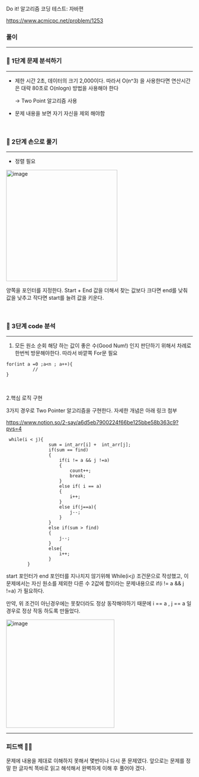 Do it! 알고리즘 코딩 테스트: 자바편 

https://www.acmicpc.net/problem/1253


### 풀이
---
### 📄 1단계 문제 분석하기
---
- 제한 시간 2초, 데이터의 크기 2,000이다. 따라서 O(n^3) 을 사용한다면 연산시간은 대략 80초로 O(nlogn) 방법을 사용해야 한다 

    -> Two Point 알고리즘 사용


- 문제 내용을 보면 자기 자신을 제외 해야함 


<br>

### 🤘 2단계 손으로 풀기
---
- 정렬 필요

<img width="300" alt="image" src="https://github.com/2-say/algorithm-study/assets/91319157/0fb0dbc3-f34a-435b-be93-95c7fe5a3e1e">


양쪽을 포인터를 지정한다. Start + End 값을 더해서 찾는 값보다 크다면 end를 낮춰 값을 낮추고 작다면 start를 늘려 값을 키운다. 


<br>

### 👀 3단계 code 분석 
---
1. 모든 원소 순회 
해당 하는 값이 좋은 수(Good Num!) 인지 판단하기 위해서 차례로 한번씩 방문해야한다. 따라서 바깥쪽 For문 필요

```
for(int a =0 ;a<n ; a++){
          //
}
```

<br>

2.핵심 로직 구현

3가지 경우로 Two Pointer 알고리즘을 구현한다. 자세한 개념은 아래 링크 첨부

https://www.notion.so/2-say/a6d5eb7900224f66be125bbe58b363c9?pvs=4

```
 while(i < j){
                sum = int_arr[i] +  int_arr[j];
                if(sum == find)
                {
                    if(i != a && j !=a)
                    {
                        count++;
                        break;
                    }
                    else if( i == a)
                    {
                        i++;
                    }
                    else if(j==a){
                        j--;
                    }
                }
                else if(sum > find)
                {
                    j--;
                }
                else{
                    i++;
                }
        }            
```

start 포인터가 end 포인터를 지나치지 않기위해 While(i<j) 조건문으로 작성했고, 이 문제에서는 자신 원소를 제외한 다른 수 2값에 합이라는 문제내용으로 if(i != a && j !=a) 가 필요하다. 

만약, 위 조건이 아닌경우에는 못찾더라도 정상 동작해야하기 때문에   i == a , j == a 일 경우로 정상 작동 하도록 만들었다. 

<img width="292" alt="image" src="https://github.com/2-say/algorithm-study/assets/91319157/aaf3f499-793f-4461-a7af-477f68458e37">


<br>


---

### 피드백 👩‍🏫
문제에 내용을 제대로 이해하지 못해서 몇번이나 다시 푼 문제였다. 앞으로는 문제를 정말 한 글자씩 똑바로 읽고 해석해서 완벽하게 이해 후 풀어야 겠다. 
